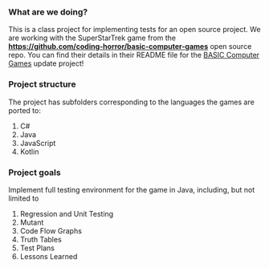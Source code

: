 ### What are we doing?

This is a class project for implementing tests for an open source project. We are working with the SuperStarTrek game from the **https://github.com/coding-horror/basic-computer-games** open source repo. You can find their details in their README file for the [BASIC Computer Games](https://en.wikipedia.org/wiki/BASIC_Computer_Games) update project!

### Project structure

The project has subfolders corresponding to the languages the games are ported to:

1. C# 
2. Java
3. JavaScript
4. Kotlin


### Project goals

Implement full testing environment for the game in Java, including, but not limited to 

1. Regression and Unit Testing
2. Mutant
3. Code Flow Graphs
4. Truth Tables
5. Test Plans
6. Lessons Learned
